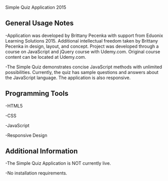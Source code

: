Simple Quiz Application 2015

General Usage Notes
------------------------------------------------
-Application was developed by Brittany Pecenka with support from Eduonix Learning Solutions 2015. Additional intellectual freedom taken by Brittany Pecenka in design, layout, and concept. Project was developed through a course on JavaScript and jQuery course with Udemy.com. Original course content can be located at Udemy.com.

-The Simple Quiz demonstrates concise JavaScript methods with unlimited possibilities. Currently, the quiz has sample questions and answers about the JavaScript language. The application is also responsive.

Programming Tools
------------------------------------------------
-HTML5

-CSS

-JavaScript

-Responsive Design

Additional Information
------------------------------------------------
-The Simple Quiz Application is NOT currently live.

-No installation requirements.
